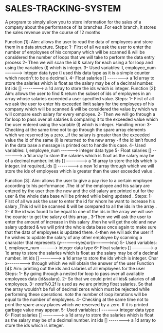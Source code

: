 # SALES-TRACKING-SYSTEM
A program to simply allow you to store information for the sales of a company about the performance of its branches .For each branch, it stores the sales revenue over the course of 12 months

Function [1]:
Aim: allows the user to read the data of employees and store them in a data structure.
Steps:
1- First of all we ask the user to enter the number of employees of his company
which will be scanned & will be considered the number of loops that we will take
to perform the data entry process
2- Then we will scan the id & salary for each using a for loop and using the
variables (I) which is integer.
3- Used variables: I, employee_num ------> integer data type
(I used this data type as it is a simple counter which needn't to
be a decimal).
4- Float salaries [] --------> a 1d array to store the salaries which is float as the
salary may be of a decimal number.
Int ids [] --------> a 1d array to store the ids which is integer.
Function [2]:
Aim: allows the user to find & return the subset of ids of employees in an array
whose salaries exceeded a user specified value.
Steps:
1- First of all we ask the user to enter his exceeded limit salary for the employees of
his company which will be scanned & will be considered the value by which we will
compare each salary for every employee.
2- Then we will go through a for loop to pass over all salaries & comparing it to the
exceeded value which the user entered using the variable (I) which is integer.
Handling error:
3- Checking at the same time not to go through the spare array elements which we
reserved by a zero.
_if the salary is greater than the exceeded value the id of the same (i) is returned to
the new array
-if the id isn’t found in the data base a message is printed out to handle this case.
4- Used variables: I, employee_num ------> integer data type
5- Float salaries [] --------> a 1d array to store the salaries which is float as the salary
may be of a decimal number.
int ids [] --------> a 1d array to store the ids which is integer.
int required_ids [] --------> a new 1d array through which we will store the ids
of employees which is greater than the user exceeded value . 

Function [3]:
Aim: allows the user to give a pay rise to a certain employee according to his
performance .The id of the employee and his salary are entered by the user
then the new and the old salary are printed out for the user & the whole
data base will be printed while being updated .
Steps:
1- First of all we ask the user to enter the id for whom he want to increase his
salary ,This id will be scanned & will be compared to all the ids in the array .
2- if the id was found to be equal to one of the ids in the array we will use the
counter to get the salary of this array ,
3-Then we will ask the user to enter the amount of increase in this salary .then he
will get the old and new salary updated & we will print the whole data base
once again to make sure that the data of employees is updated there.
4-then we will ask the user if he wishes to update the salary of any other employee
by scanning a character that represents (y------>yes)or(n------>no)
5- Used variables: I, employee_num ------> integer data type
6- Float salaries [] --------> a 1d array to store the salaries which is float as the salary
may be of a decimal number.
int ids [] --------> a 1d array to store the ids which is integer.
Char x---------> through which we will obtain the answer of the user 
Function [4]:
Aim: printing out the ids and salaries of all employees for the user
Steps:
1- By going through a nested for loop to pass over all available employees
data (id&salary).
2- So that we could print all ids& salaries of all employees.
3- *note*%0.2f is used as we are printing float salaries. So that the array
wouldn't be full of decimal zeros which must be rejected while performing
these operations.
*note* the number of loop iterations will be equal to the number of
employees.
4- Checking at the same time not to print the spare array places which we
reserved by a zero. If it is printed garbage value may appear.
5- Used variables: I ------> integer data type
6- Float salaries [] --------> a 1d array to store the salaries which is float as the
salary may be of a decimal number.
int ids [] --------> a 1d array to store the ids which is integer.


